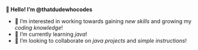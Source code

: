 **👋 Hello! I’m @thatdudewhocodes**
- 👀 I’m interested in working towards gaining _new_ _skills_ and growing my _coding_ _knowledge_!
- 🌱 I’m currently learning _java_!
- 💞️ I’m looking to collaborate on _java_ _projects_ and _simple_ _instructions_!
